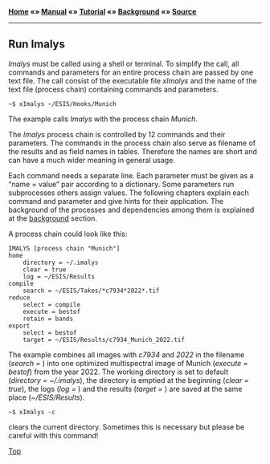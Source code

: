 **[Home](../README.md) «» [Manual](../manual/README.md) «» [Tutorial](../tutorial/README.md) «» [Background](../background/README.md) «» [Source](../source)**

------

## Run Imalys

*Imalys* must be called using a shell or terminal. To simplify the call, all commands and parameters for an entire process chain are passed by one text file. The call consist of the executable file *xImalys* and the name of the text file (process chain) containing commands and parameters. 

```
~$ xImalys ~/ESIS/Hooks/Munich
```

The example calls *Imalys* with the process chain *Munich*.

The *Imalys* process chain is controlled by 12 commands and their parameters. The commands in the process chain also serve as filename of the results and as field names in tables. Therefore the names are short and can have a much wider meaning in general usage. 

Each command needs a separate line. Each parameter must be given as a “name = value” pair according to a dictionary. Some parameters run subprocesses others assign values. The following chapters explain each command and parameter and give hints for their application. The background of the processes and dependencies among them is explained at the [background](../background/README.md) section. 

A process chain could look like this:

```
IMALYS [process chain "Munich"]
home
	directory = ~/.imalys
	clear = true
	log = ~/ESIS/Results
compile
	search = ~/ESIS/Takes/*c7934*2022*.tif
reduce
	select = compile
	execute = bestof
	retain = bands
export
	select = bestof
	target = ~/ESIS/Results/c7934_Munich_2022.tif
```

The example combines all images with *c7934* and *2022* in the filename (*search =* ) into one optimized multispectral image of Munich (*execute = bestof*) from the year 2022. The working directory is set to default (*directory = ~/.imalys*), the directory is emptied at the beginning (*clear = true*), the logs (*log =* ) and the results (*target =* ) are saved at the same place (*~/ESIS/Results*).

```
~$ xImalys -c
```

clears the current directory. Sometimes this is necessary but please be careful with this command!

[Top](1_Execute.md)
